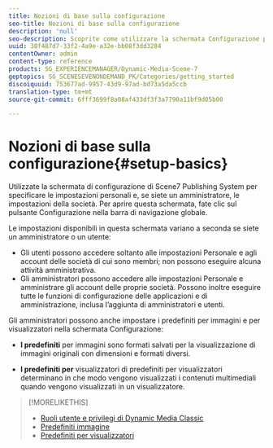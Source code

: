 ```yaml
---
title: Nozioni di base sulla configurazione
seo-title: Nozioni di base sulla configurazione
description: 'null'
seo-description: Scoprite come utilizzare la schermata Configurazione per immettere le impostazioni personali. se siete un amministratore, le impostazioni della società.
uuid: 38f487d7-33f2-4a9e-a32e-bb08f3dd3284
contentOwner: admin
content-type: reference
products: SG_EXPERIENCEMANAGER/Dynamic-Media-Scene-7
geptopics: SG_SCENESEVENONDEMAND_PK/Categories/getting_started
discoiquuid: 753677ad-9957-43d9-97ad-bd73a5da5ccb
translation-type: tm+mt
source-git-commit: 6fff3699f8a08af433df3f3a7790a11bf9d05b00

---
```



# Nozioni di base sulla configurazione{#setup-basics}

Utilizzate la schermata di configurazione di Scene7 Publishing System per specificare le impostazioni personali e, se siete un amministratore, le impostazioni della società. Per aprire questa schermata, fate clic sul pulsante Configurazione nella barra di navigazione globale.

Le impostazioni disponibili in questa schermata variano a seconda se siete un amministratore o un utente:

* Gli utenti possono accedere soltanto alle impostazioni Personale e agli account delle società di cui sono membri; non possono eseguire alcuna attività amministrativa.
* Gli amministratori possono accedere alle impostazioni Personale e amministrare gli account delle proprie società. Possono inoltre eseguire tutte le funzioni di configurazione delle applicazioni e di amministrazione, inclusa l’aggiunta di amministratori e utenti.

Gli amministratori possono anche impostare i predefiniti per immagini e per visualizzatori nella schermata Configurazione:

* **I predefiniti** per immagini sono formati salvati per la visualizzazione di immagini originali con dimensioni e formati diversi.

* **I predefiniti per** visualizzatori di predefiniti per visualizzatori determinano in che modo vengono visualizzati i contenuti multimediali quando vengono visualizzati in un visualizzatore.

>[!MORELIKETHIS]
>
>* [Ruoli utente e privilegi di Dynamic Media Classic](administration-setup.md#user_administration)
>* [Predefiniti immagine](application-setup.md#image_presets)
>* [Predefiniti per visualizzatori](application-setup.md#viewer_presets)

